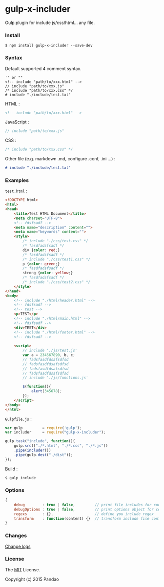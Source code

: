 # gulp-x-includer

Gulp plugin for include js/css/html... any file.

### Install

```shell
$ npm install gulp-x-includer --save-dev
```

### Syntax

Default supported 4 comment syntax.

```
'' or ""
<!-- include "path/to/xxx.html" -->
// include "path/to/xxx.js"
/* include "path/to/xxx.css" */
# include "./include/test.txt"
```

HTML :

```html
<!-- include "path/to/xxx.html" -->
```

JavaScript :

```javascript
// include "path/to/xxx.js"
```

CSS :

```css
/* include "path/to/xxx.css" */
```

Other file (e.g. markdown .md, configure .conf, .ini ...) :

```markdown
# include "./include/test.txt"
```

### Examples

`test.html` :

```html
<!DOCTYPE html>
<html>
<head>
    <title>Test HTML Document</title>
    <meta charset="UTF-8">
    <!-- fdsfsadf -->
    <meta name="description" content="">
    <meta name="keywords" content="">
    <style>
        /* include "./css/test.css" */
        /* fasdfadsfsadf */
        div {color: red;}
        /* fasdfadsfsadf */
        /* include "./css/test1.css" */
        p {color: green;}
        /* fasdfadsfsadf */
        strong {color: yellow;}
        /* fasdfadsfsadf */
        /* include "./css/test2.css" */
    </style>
</head>
<body>
    <!-- include "./html/header.html" -->
    <!-- fdsfsadf -->
    <!-- test -->
    <p>TEST</p>
    <!-- include "./html/main.html" -->
    <!-- fdsfsadf -->
    <div>TEST</div>
    <!-- include "./html/footer.html" -->
    <!-- fdsfsadf -->
    
    <script>
        // include './js/test.js'
        var a = 234567890, b, c;
        // fadsfasdfdsafsdfsd
        // fadsfasdfdsafsdfsd
        // fadsfasdfdsafsdfsd
        // fadsfasdfdsafsdfsd
        // include './js/functions.js'

        $(function(){
            alert(345678);
        });
    </script>
</body>
</html>
```

`Gulpfile.js` :

```javascript
var gulp         = require('gulp');
var includer     = require("gulp-x-includer");

gulp.task("include", function(){
    gulp.src(["./*.html", "./*.css", "./*.js"])
    .pipe(includer())
    .pipe(gulp.dest("./dist"));
});
```

Build :

```shell
$ gulp include
```

### Options

```javascript
{
    debug        : true | false,         // print file includes for console.log(), default false.
    debugOptions : true | false,         // print options object for console.log(), default false.
    regexs       : {},                   // define you include regex
    transform    : function(content) {}  // transform include file content
}
```

### Changes

[Change logs](https://github.com/pandao/gulp-x-includer/blob/master/CHANGE.md)

### License

The [MIT](https://github.com/pandao/gulp-x-includer/blob/master/LICENSE) License.

Copyright (c) 2015 Pandao